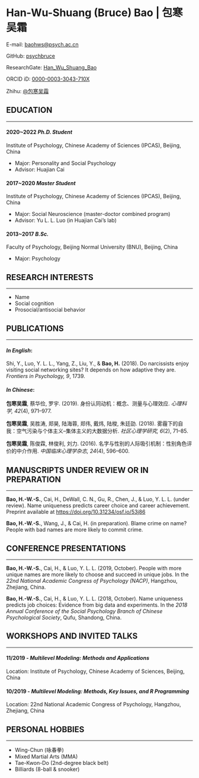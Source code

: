 # Han-Wu-Shuang (Bruce) Bao | 包寒吴霜

E-mail: [baohws@psych.ac.cn](mailto:baohws@psych.ac.cn)

GitHub: [psychbruce](https://github.com/psychbruce)

ResearchGate: [Han_Wu_Shuang_Bao](https://www.researchgate.net/profile/Han_Wu_Shuang_Bao)

ORCID iD: [0000-0003-3043-710X](https://orcid.org/0000-0003-3043-710X)

Zhihu: [@包寒吴霜](https://www.zhihu.com/people/psychbruce/)


## EDUCATION

---

#### 2020~2022 **_Ph.D. Student_**

Institute of Psychology, Chinese Academy of Sciences (IPCAS), Beijing, China

- Major: Personality and Social Psychology
- Advisor: Huajian Cai

#### 2017~2020 **_Master Student_**

Institute of Psychology, Chinese Academy of Sciences (IPCAS), Beijing, China

- Major: Social Neuroscience (master-doctor combined program)
- Advisor: Yu L. L. Luo (in Huajian Cai’s lab)

#### 2013~2017 **_B.Sc._**

Faculty of Psychology, Beijing Normal University (BNU), Beijing, China

- Major: Psychology


## RESEARCH INTERESTS

---

- Name
- Social cognition
- Prosocial/antisocial behavior


## PUBLICATIONS

---

#### *In English*:

Shi, Y., Luo, Y. L. L., Yang, Z., Liu, Y., & **Bao, H.** (2018). Do narcissists enjoy visiting social networking sites? It depends on how adaptive they are. *Frontiers in Psychology, 9*, 1739.

#### *In Chinese*:

**包寒吴霜**, 蔡华俭, 罗宇. (2019). 身份认同动机：概念、测量与心理效应. *心理科学, 42*(4), 971–977.

**包寒吴霜**, 吴胜涛, 郑昊, 陆海蓉, 郑伟, 戴炜, 陆梭, 朱廷劭. (2018). 雾霾下的自我：空气污染与个体主义–集体主义的大数据分析. *社区心理学研究, 6*(2), 71–85.

**包寒吴霜**, 陈俊霖, 林俊利, 刘力. (2016). 名字与性别的人际吸引机制：性别角色评价的中介作用. *中国临床心理学杂志, 24*(4), 596–600.


## MANUSCRIPTS UNDER REVIEW OR IN PREPARATION

---

**Bao, H.-W.-S.**, Cai, H., DeWall, C. N., Gu, R., Chen, J., & Luo, Y. L. L. (under review). Name uniqueness predicts career choice and career achievement. Preprint available at https://doi.org/10.31234/osf.io/53j86

**Bao, H.-W.-S.**, Wang, J., & Cai, H. (in preparation). Blame crime on name? People with bad names are more likely to commit crime.


## CONFERENCE PRESENTATIONS

---

**Bao, H.-W.-S.**, Cai, H., & Luo, Y. L. L. (2019, October). People with more unique names are more likely to choose and succeed in unique jobs. In the *22nd National Academic Congress of Psychology (NACP)*, Hangzhou, Zhejiang, China.

**Bao, H.-W.-S.**, Cai, H., & Luo, Y. L. L. (2018, October). Name uniqueness predicts job choices: Evidence from big data and experiments. In the *2018 Annual Conference of the Social Psychology Branch of Chinese Psychological Society*, Qufu, Shandong, China.


## WORKSHOPS AND INVITED TALKS

---

#### 11/2019 - **_Multilevel Modeling: Methods and Applications_**

Location: Institute of Psychology, Chinese Academy of Sciences, Beijing, China

#### 10/2019 - **_Multilevel Modeling: Methods, Key Issues, and R Programming_**

Location: 22nd National Academic Congress of Psychology, Hangzhou, Zhejiang, China


## PERSONAL HOBBIES

---

- Wing-Chun (咏春拳)
- Mixed Martial Arts (MMA)
- Tae-Kwon-Do (2nd-degree black belt)
- Billiards (8-ball & snooker)

